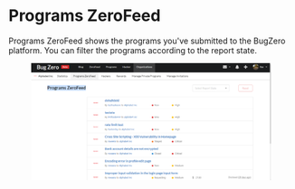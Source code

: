 # Programs ZeroFeed

Programs ZeroFeed shows the programs you've submitted to the BugZero platform. You can filter the programs according to the report state.&#x20;

<figure><img src="../.gitbook/assets/image.png" alt=""><figcaption></figcaption></figure>
